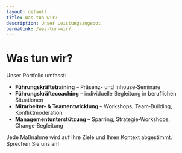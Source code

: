 ```yaml
---
layout: default
title: Was tun wir?
description: Unser Leistungsangebot
permalink: /was-tun-wir/
---
```


# Was tun wir?

Unser Portfolio umfasst:

- **Führungskräftetraining** – Präsenz- und Inhouse‑Seminare  
- **Führungskräftecoaching** – individuelle Begleitung in beruflichen Situationen  
- **Mitarbeiter- & Teamentwicklung** – Workshops, Team‑Building, Konfliktmoderation  
- **Managementunterstützung** – Sparring, Strategie‑Workshops, Change‑Begleitung

Jede Maßnahme wird auf Ihre Ziele und Ihren Kontext abgestimmt. Sprechen Sie uns an!